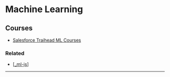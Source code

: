 # Machine Learning

## Courses

- [Salesforce Traihead ML Courses](https://trailhead.salesforce.com/en/search?keywords=Machine%20Learning)

### Related

- [[_ml-js]]

---

[//begin]: # "Autogenerated link references for markdown compatibility"
[_ml-js]: javascript/ml-js/_ml-js "ML for JS"
[//end]: # "Autogenerated link references"
